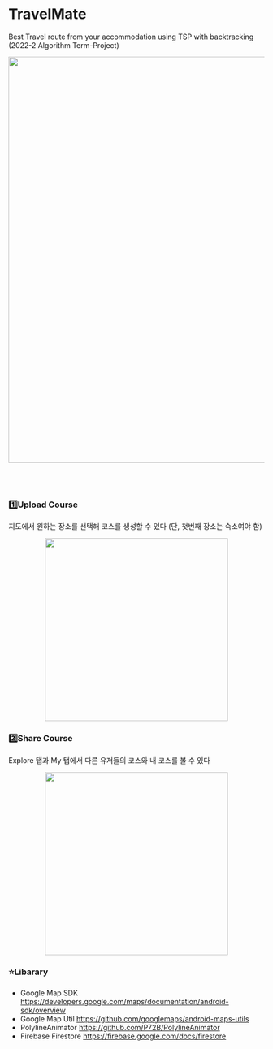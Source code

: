 # TravelMate
Best Travel route from your accommodation using TSP with backtracking (2022-2 Algorithm Term-Project)

<p align="center">
  <img width="800px" src="https://user-images.githubusercontent.com/87323603/206906371-59df6cf8-aa54-4404-9c39-7a7b5ca99adf.png">
</p>
<br/> <br/>


### 1️⃣Upload Course
지도에서 원하는 장소를 선택해 코스를 생성할 수 있다 (단, 첫번째 장소는 숙소여야 함) 
<p align="center">
  <img width="360px" src="https://user-images.githubusercontent.com/87323603/206906046-c87e46c9-19d1-44fc-99a0-8e3c0ec0423a.gif">
</p>

### 2️⃣Share Course
Explore 탭과 My 탭에서 다른 유저들의 코스와 내 코스를 볼 수 있다
<p align="center">
  <img width="360px" src="https://user-images.githubusercontent.com/87323603/206906268-d0b3d735-2ce5-4ea3-ba9d-3073218fb1ed.gif">
</p>

### ⭐Libarary
- Google Map SDK https://developers.google.com/maps/documentation/android-sdk/overview
- Google Map Util https://github.com/googlemaps/android-maps-utils
- PolylineAnimator https://github.com/P72B/PolylineAnimator
- Firebase Firestore https://firebase.google.com/docs/firestore
